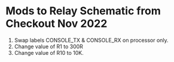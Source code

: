 # Mods to Relay Schematic from Checkout Nov 2022

1. Swap labels CONSOLE_TX & CONSOLE_RX on processor only. 
2. Change value of R1 to 300R
3. Change value of R10 to 10K.
